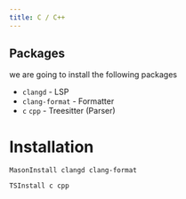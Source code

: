 ```yaml
---
title: C / C++
---
```



## Packages
we are going to install the following packages
* `clangd`                                 - LSP
* `clang-format`                           - Formatter
* `c` `cpp`                                - Treesitter (Parser)


# Installation

```
MasonInstall clangd clang-format
```

```
TSInstall c cpp
```

